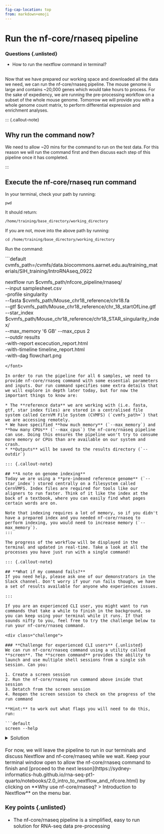 ```yaml
---
fig-cap-location: top
from: markdown+emoji
---
```


# **Run the nf-core/rnaseq pipeline**

<div class="questions">

### **Questions** {.unlisted}
* How to run the nextflow command in terminal?
</div>
</br>
Now that we have prepared our working space and downloaded all the data we need, we can run the nf-core/rnaseq pipeline. The mouse genome is large and contains ~20,000 genes which would take hours to process. For the sake of expediency, we are running the pre-processing workflow on a subset of the whole mouse genome. Tomorrow we will provide you with a whole genome count matrix, to perform differential expression and enrichment analyses. 

::: {.callout-note}

## **Why run the command now?**
We need to allow ~20 mins for the command to run on the test data. For this reason we will run the command first and then discuss each step of this pipeline once it has completed. 

:::

## **Execute the nf-core/rnaseq run command**

In your terminal, check your path by running:
```default
pwd
```

It should return: 

```default
/home/training/base_directory/working_directory
```

If you are not, move into the above path by running:

```default
cd /home/training/base_directory/working_directory
```

Run the command:  

<font size="3">
```default
cvmfs_path=/cvmfs/data.biocommons.aarnet.edu.au/training_materials/SIH_training/IntroRNAseq_0922

nextflow run $cvmfs_path/nfcore_pipeline/rnaseq/ \
                --input samplesheet.csv \
                -profile singularity \
                --fasta $cvmfs_path/Mouse_chr18_reference/chr18.fa \
                --gtf $cvmfs_path/Mouse_chr18_reference/chr_18_startOfLine.gtf \
                --star_index $cvmfs_path/Mouse_chr18_reference/chr18_STAR_singularity_index/ \
                --max_memory '6 GB' --max_cpus 2 \
                --outdir results \
                -with-report excecution_report.html \
                -with-timeline timeline_report.html \
                -with-dag flowchart.png

```
</font>

In order to run the pipeline for all 6 samples, we need to provide nf-core/rnaseq command with some essential parameters and inputs. Our run command specifies some extra details that we will explore in depth later today, but for now the important things to know are:

* The **reference data** we are working with (i.e. fasta, gtf, star index files) are stored in a centralised file system called CernVM File System (CVMFS) (`cvmfs_path=`) that we are accessing remotely. 
* We have specified **how much memory** (`--max_memory`) and **how many CPUs** (`--max_cpus`) the nf-core/rnaseq pipeline can use. Doing this ensures the pipeline won't try to consume more memory or CPUs than are available on our system and crash. 
* **Outputs** will be saved to the results directory (`--outdir`)

::: {.callout-note}

## **A note on genome indexing**
Today we are using a **pre-indexed reference genome** (`--star_index`) stored centrally on a filesystem called CernVMFS. Index files are required for tools like our aligners to run faster. Think of it like the index at the back of a textbook, where you can easily find what pages certain words are on.  

Note that indexing requires a lot of memory, so if you didn't have a prepared index and you needed nf-core/rnaseq to perform indexing, you would need to increase memory (`--max_memory`). 
:::

The progress of the workflow will be displayed in the terminal and updated in real-time. Take a look at all the processes you have just run with a single command! 

::: {.callout-note}

## **What if my command fails?**
If you need help, please ask one of our demonstrators in the Slack channel. Don't worry if your run fails though, we have a set of results available for anyone who experiences issues. 

:::

If you are an experienced CLI user, you might want to run commands that take a while to finish in the background, so you can keep using your terminal while it runs. If that sounds nifty to you, feel free to try the challenge below to run your nf-core/rnaseq command. 

<div class="challenge">

### **Challenge for experienced CLI users** {.unlisted}
We can run nf-core/rnaseq command using a utility called **screen**. The **screen command** provides the ability to launch and use multiple shell sessions from a single ssh session. Can you:

1. Create a screen session  
2. Run the nf-core/rnaseq run command above inside that session  
3. Detatch from the screen session 
4. Reopen the screen session to check on the progress of the run command   

**Hint:** to work out what flags you will need to do this, run: 

```default
screen --help 
```

<details>
<summary>Solution</summary>

1. To create a new screen session with the name run_nextflow_in_screen, run: 
```r
screen -S run_nextflow_in_screen
```

3. To detatch the screen session, but keep it running in the background, run:

```default
screen -d
``` 
This can also be done with the help of shortcut key ```Ctrl-a + d```

4. To reattach the screen session, run: 

```default
screen -r run_nextflow_in_screen
```

</details>
</div>  
</br>
For now, we will leave the pipeline to run in our terminals and discuss Nextflow and nf-core/rnaseq while we wait. Keep your terminal window open to allow the nf-core/rnaseq command to finish and [proceed to the next lesson](https://sydney-informatics-hub.github.io/rna-seq-pt1-quarto/notebooks/2.0_intro_to_nextflow_and_nfcore.html) by clicking on **Why use nf-core/rnaseq? > Introduction to Nextflow** on the menu bar. 


<div class="keypoints">

### **Key points** {.unlisted}

* The nf-core/rnaseq pipeline is a simplified, easy to run solution for RNA-seq data pre-processing

</div>  



  
